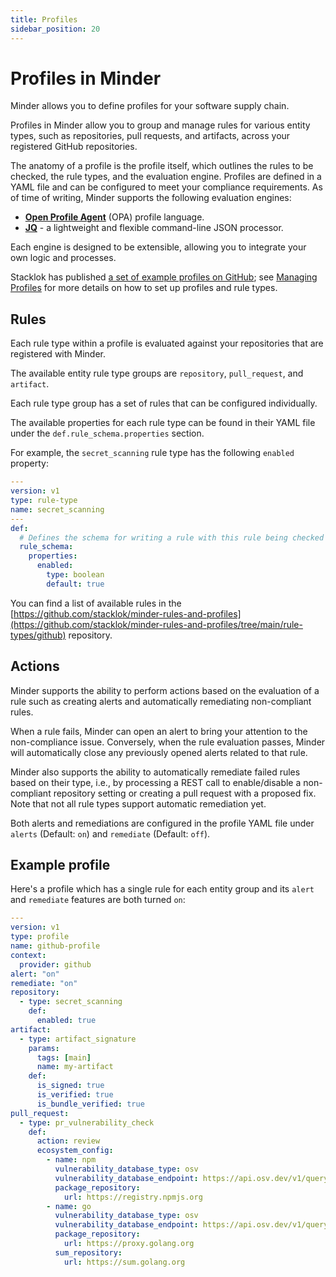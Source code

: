 ```yaml
---
title: Profiles
sidebar_position: 20
---
```


# Profiles in Minder

Minder allows you to define profiles for your software supply chain.

Profiles in Minder allow you to group and manage
rules for various entity types, such as repositories, pull requests, and artifacts, across your registered GitHub
repositories.

The anatomy of a profile is the profile itself, which outlines the rules to be
checked, the rule types, and the evaluation engine. Profiles are defined in a YAML file and can be configured to meet your compliance requirements.
As of time of writing, Minder supports the following evaluation engines:

* **[Open Profile Agent](https://www.openprofileagent.org/)** (OPA) profile language.
* **[JQ](https://jqlang.github.io/jq/)** - a lightweight and flexible command-line JSON processor.

Each engine is designed to be extensible, allowing you to integrate your own
logic and processes.

Stacklok has published [a set of example profiles on GitHub](https://github.com/stacklok/minder-rules-and-profiles/tree/main/profiles/github); see [Managing Profiles](../how-to/manage_profiles.md) for more details on how to set up profiles and rule types.

## Rules

Each rule type within a profile is evaluated against your repositories that are registered with Minder.

The available entity rule type groups are `repository`, `pull_request`, and `artifact`.

Each rule type group has a set of rules that can be configured individually.

The available properties for each rule type can be found in their YAML file under the `def.rule_schema.properties` section.

For example, the `secret_scanning` rule type has the following `enabled` property:

```yaml
---
version: v1
type: rule-type
name: secret_scanning
---
def:
  # Defines the schema for writing a rule with this rule being checked
  rule_schema:
    properties:
      enabled:
        type: boolean
        default: true
```

You can find a list of available rules in the [https://github.com/stacklok/minder-rules-and-profiles](https://github.com/stacklok/minder-rules-and-profiles/tree/main/rule-types/github) repository.

## Actions

Minder supports the ability to perform actions based on the evaluation of a rule such as creating alerts
and automatically remediating non-compliant rules.

When a rule fails, Minder can open an alert to bring your attention to the non-compliance issue. Conversely, when the
rule evaluation passes, Minder will automatically close any previously opened alerts related to that rule.

Minder also supports the ability to automatically remediate failed rules based on their type, i.e., by processing a
REST call to enable/disable a non-compliant repository setting or creating a pull request with a proposed fix. Note
that not all rule types support automatic remediation yet.

Both alerts and remediations are configured in the profile YAML file under `alerts` (Default: `on`)
and `remediate` (Default: `off`).

## Example profile

Here's a profile which has a single rule for each entity group and its `alert` and `remediate` features are both 
turned `on`:

```yaml
---
version: v1
type: profile
name: github-profile
context:
  provider: github
alert: "on"
remediate: "on"
repository:
  - type: secret_scanning
    def:
      enabled: true
artifact:
  - type: artifact_signature
    params:
      tags: [main]
      name: my-artifact
    def:
      is_signed: true
      is_verified: true
      is_bundle_verified: true
pull_request:
  - type: pr_vulnerability_check
    def:
      action: review
      ecosystem_config:
        - name: npm
          vulnerability_database_type: osv
          vulnerability_database_endpoint: https://api.osv.dev/v1/query
          package_repository:
            url: https://registry.npmjs.org
        - name: go
          vulnerability_database_type: osv
          vulnerability_database_endpoint: https://api.osv.dev/v1/query
          package_repository:
            url: https://proxy.golang.org
          sum_repository:
            url: https://sum.golang.org
```
